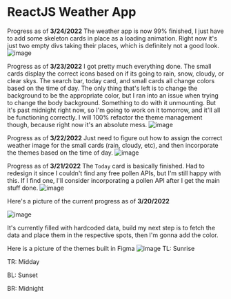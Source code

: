 # ReactJS Weather App

Progress as of **3/24/2022**
The weather app is now 99% finished, I just have to add some skeleton cards in place as a loading animation. Right now it's just two empty divs taking their places, which is definitely not a good look.
![image](https://user-images.githubusercontent.com/6488761/160056657-628afd4c-74d4-41e0-8d57-a80d8975a32d.png)

Progress as of **3/23/2022**
I got pretty much everything done. The small cards display the correct icons based on if its going to rain, snow, cloudy, or clear skys. The search bar, today card, and small cards all change colors based on the time of day. The only thing that's left is to change the background to be the appropriate color, but I ran into an issue when trying to change the body background. Something to do with it unmounting. But it's past midnight right now, so I'm going to work on it tomorrow, and it'll all be functioning correctly. I will 100% refactor the theme management though, because right now it's an absolute mess.
![image](https://user-images.githubusercontent.com/6488761/159847535-ca3d1092-8ef5-4ad8-8f13-6e0b744fca9b.png)

Progress as of **3/22/2022**
Just need to figure out how to assign the correct weather image for the small cards (rain, cloudy, etc), and then incorporate the themes based on the time of day.
![image](https://user-images.githubusercontent.com/6488761/159634761-dd00018a-ee52-403a-91a5-0f2df9fcb6d0.png)

Progress as of **3/21/2022**
The `Today` card is basically finished. Had to redesign it since I couldn't find any free pollen APIs, but I'm still happy with this. If I find one, I'll consider incorporating a pollen API after I get the main stuff done.
![image](https://user-images.githubusercontent.com/6488761/159598546-8d0234eb-4f46-4823-857f-1ae70ae9c422.png)

Here's a picture of the current progress as of **3/20/2022**

![image](https://user-images.githubusercontent.com/6488761/159152332-0fd4ad12-8b3f-41c5-932a-a7f09865ae10.png)

It's currently filled with hardcoded data, build my next step is to fetch the data and place them in the respective spots, then I'm gonna add the color.

Here is a picture of the themes built in Figma
![image](https://user-images.githubusercontent.com/6488761/159152395-c3e2030e-288c-40f8-bb8e-0dbc39fd09e1.png)
TL: Sunrise

TR: Midday

BL: Sunset

BR: Midnight
